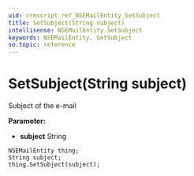 ```yaml
---
uid: crmscript_ref_NSEMailEntity_SetSubject
title: SetSubject(String subject)
intellisense: NSEMailEntity.SetSubject
keywords: NSEMailEntity, GetSubject
so.topic: reference
---
```


# SetSubject(String subject)

Subject of the e-mail

**Parameter:** 
* **subject** String

```crmscript
NSEMailEntity thing;
String subject;
thing.SetSubject(subject);
```

